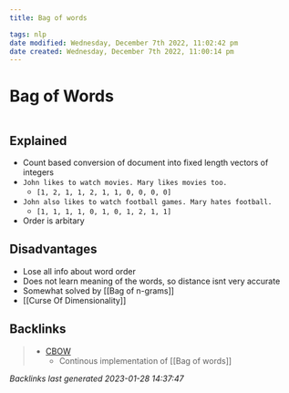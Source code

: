 ```yaml
---
title: Bag of words

tags: nlp
date modified: Wednesday, December 7th 2022, 11:02:42 pm
date created: Wednesday, December 7th 2022, 11:00:14 pm
---
```


# Bag of Words
```toc
```

## Explained
- Count based conversion of document into fixed length vectors of integers
- `John likes to watch movies. Mary likes movies too.`
	- `[1, 2, 1, 1, 2, 1, 1, 0, 0, 0, 0]`
- `John also likes to watch football games. Mary hates football.`
	- `[1, 1, 1, 1, 0, 1, 0, 1, 2, 1, 1]`
- Order is arbitary

## Disadvantages
- Lose all info about word order
- Does not learn meaning of the words, so distance isnt very accurate
- Somewhat solved by [[Bag of n-grams]]
- [[Curse Of Dimensionality]]

## Backlinks

> - [CBOW](CBOW.md)
>   - Continous implementation of [[Bag of words]]

_Backlinks last generated 2023-01-28 14:37:47_
